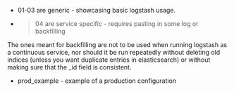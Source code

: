 
 * 01-03 are generic - showcasing basic logstash usage.

 * >04 are service specific - requires pasting in some log or backfilling

The ones meant for backfilling are not to be used when running logstash as a continuous service, nor should it be run repeatedly without deleting old indices (unless you want duplicate entries in elasticsearch) or without making sure that the \_id field is consistent.

 * prod\_example - example of a production configuration
